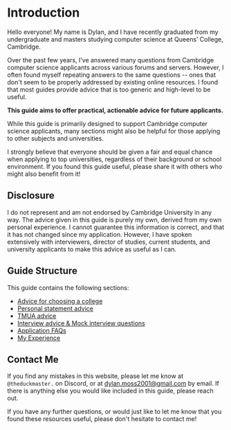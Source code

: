 # Introduction

Hello everyone! My name is Dylan, and I have recently graduated from my undergraduate and masters studying computer science at Queens’ College, Cambridge.

Over the past few years, I’ve answered many questions from Cambridge computer science applicants across various forums and servers. However, I often found myself repeating answers to the same questions -- ones that don't seem to be properly addressed by existing online resources. I found that most guides provide advice that is too generic and high-level to be useful.

**This guide aims to offer practical, actionable advice for future applicants.** 

While this guide is primarily designed to support Cambridge computer science applicants, many sections might also be helpful for those applying to other subjects and universities. 

I strongly believe that everyone should be given a fair and equal chance when applying to top universities, regardless of their background or school environment. If you found this guide useful, please share it with others who might also benefit from it!

 <!-- regardless of their background or school environment. This guide is aimed at Cambridge computer science applications. However, this advice may also be useful for those applying to Oxford, Imperial, and other STEM subjects. -->

## Disclosure

I do not represent and am not endorsed by Cambridge University in any way. The advice given in this guide is purely my own, derived from my own personal experience. I cannot guarantee this information is correct, and that it has not changed since my application. However, I have spoken extensively with interviewers, director of studies, current students, and university applicants to make this advice as useful as I can. 

## Guide Structure 

This guide contains the following sections: 
- [Advice for choosing a college](college/)
- [Personal statement advice](ps/)
- [TMUA advice](tmua/)
- [Interview advice & Mock interview questions](interview/)
- [Application FAQs](application/)
- [My Experience](experience/)

<!-- If there are any words you do not understand in this guide, please refer to the [glossary](/glossary/). -->

## Contact Me

If you find any mistakes in this website, please let me know at `@theduckmaster.` on Discord, or at dylan.moss2001@gmail.com by email. If there is anything else you would like included in this guide, please reach out.

If you have any further questions, or would just like to let me know that you found these resources useful, please don't hesitate to contact me!